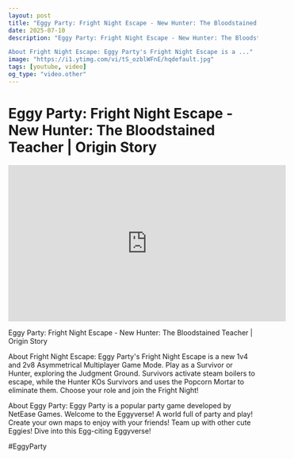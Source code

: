 ```yaml
---
layout: post
title: "Eggy Party: Fright Night Escape - New Hunter: The Bloodstained Teacher | Origin Story"
date: 2025-07-10
description: "Eggy Party: Fright Night Escape - New Hunter: The Bloodstained Teacher | Origin Story

About Fright Night Escape: Eggy Party's Fright Night Escape is a ..."
image: "https://i1.ytimg.com/vi/tS_ozblWFnE/hqdefault.jpg"
tags: [youtube, video]
og_type: "video.other"
---
```


<script type="application/ld+json">
{
  "@context": "http://schema.org",
  "@type": "VideoObject",
  "name": "Eggy Party: Fright Night Escape - New Hunter: The Bloodstained Teacher | Origin Story",
  "description": "Eggy Party: Fright Night Escape - New Hunter: The Bloodstained Teacher | Origin Story\n\nAbout Fright Night Escape: Eggy Party's Fright Night Escape is a new 1v4 and 2v8 Asymmetrical Multiplayer Game Mode. Play as a Survivor or Hunter, exploring the Judgment Ground. Survivors activate steam boilers to escape, while the Hunter KOs Survivors and uses the Popcorn Mortar to eliminate them. Choose your role and join the Fright Night!\n\nAbout Eggy Party: Eggy Party is a popular party game developed by NetEase Games. Welcome to the Eggyverse! A world full of party and play! Create your own maps to enjoy with your friends! Team up with other cute Eggies! Dive into this Egg-citing Eggyverse!\n\n#EggyParty",
  "thumbnailUrl": "https://i1.ytimg.com/vi/tS_ozblWFnE/hqdefault.jpg",
  "uploadDate": "2025-07-10T04:34:58",
  "embedUrl": "https://www.youtube.com/embed/tS_ozblWFnE",
  "publisher": {
    "@type": "Person",
    "name": "Celo Zaga"
  },
  "mainEntityOfPage": {
    "@type": "WebPage",
    "@id": "https://celozaga.github.io/2025/07/10/eggy-party:-fright-night-escape---new-hunter:-the-bloodstained-teacher-|-origin-story-tS_ozblWFnE.html"
  },
  "duration": "PT0M0S"
}
</script>

<script type="application/ld+json">
{
  "@context": "http://schema.org",
  "@type": "BlogPosting",
  "headline": "Eggy Party: Fright Night Escape - New Hunter: The Bloodstained Teacher | Origin Story",
  "image": "https://i1.ytimg.com/vi/tS_ozblWFnE/hqdefault.jpg",
  "publisher": {
    "@type": "Person",
    "name": "Celo Zaga"
  },
  "url": "https://celozaga.github.io/2025/07/10/eggy-party:-fright-night-escape---new-hunter:-the-bloodstained-teacher-|-origin-story-tS_ozblWFnE.html",
  "datePublished": "2025-07-10T04:34:58",
  "dateCreated": "2025-07-10T04:34:58",
  "dateModified": "2025-07-10T04:34:58",
  "description": "Eggy Party: Fright Night Escape - New Hunter: The Bloodstained Teacher | Origin Story\n\nAbout Fright Night Escape: Eggy Party's Fright Night Escape is a ...",
  "author": {
    "@type": "Person",
    "name": "Celo Zaga"
  },
  "mainEntityOfPage": {
    "@type": "WebPage",
    "@id": "https://celozaga.github.io/2025/07/10/eggy-party:-fright-night-escape---new-hunter:-the-bloodstained-teacher-|-origin-story-tS_ozblWFnE.html"
  }
}
</script>

<h1 class="youtube-post-title">Eggy Party: Fright Night Escape - New Hunter: The Bloodstained Teacher | Origin Story</h1>

<iframe width="560" height="315" src="https://www.youtube.com/embed/tS_ozblWFnE" class="youtube-post-embed" frameborder="0" allowfullscreen></iframe>

<p class="youtube-post-description">Eggy Party: Fright Night Escape - New Hunter: The Bloodstained Teacher | Origin Story

About Fright Night Escape: Eggy Party's Fright Night Escape is a new 1v4 and 2v8 Asymmetrical Multiplayer Game Mode. Play as a Survivor or Hunter, exploring the Judgment Ground. Survivors activate steam boilers to escape, while the Hunter KOs Survivors and uses the Popcorn Mortar to eliminate them. Choose your role and join the Fright Night!

About Eggy Party: Eggy Party is a popular party game developed by NetEase Games. Welcome to the Eggyverse! A world full of party and play! Create your own maps to enjoy with your friends! Team up with other cute Eggies! Dive into this Egg-citing Eggyverse!

#EggyParty</p>
